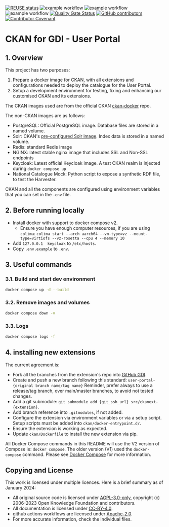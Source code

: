 <!--
SPDX-FileCopyrightText: 2024 PNED G.I.E.

SPDX-License-Identifier: CC-BY-4.0
-->

[![REUSE status](https://api.reuse.software/badge/github.com/GenomicDataInfrastructure/gdi-userportal-ckan-docker)](https://api.reuse.software/info/github.com/GenomicDataInfrastructure/gdi-userportal-ckan-docker)
![example workflow](https://github.com/GenomicDataInfrastructure/gdi-userportal-ckan-docker/actions/workflows/main.yml/badge.svg)
![example workflow](https://github.com/GenomicDataInfrastructure/gdi-userportal-ckan-docker/actions/workflows/release.yml/badge.svg)
![example workflow](https://github.com/GenomicDataInfrastructure/gdi-userportal-ckan-docker/actions/workflows/test.yml/badge.svg)
[![Quality Gate Status](https://sonarcloud.io/api/project_badges/measure?project=GenomicDataInfrastructure_gdi-userportal-ckan-docker&metric=alert_status)](https://sonarcloud.io/summary/new_code?id=GenomicDataInfrastructure_gdi-userportal-ckan-docker)
[![GitHub contributors](https://img.shields.io/github/contributors/GenomicDataInfrastructure/gdi-userportal-ckan-docker)](https://github.com/GenomicDataInfrastructure/gdi-userportal-ckan-docker/graphs/contributors)
[![Contributor Covenant](https://img.shields.io/badge/Contributor%20Covenant-2.1-4baaaa.svg)](code_of_conduct.md)

# CKAN for GDI - User Portal

## 1. Overview

This project has two purposes:
1. Prepare a docker image for CKAN, with all extensions and configurations needed to deploy the catalogue for the User Portal.
2. Setup a development environment for testing, fixing and enhancing our customised CKAN and its extensions.

The CKAN images used are from the official CKAN [ckan-docker](https://github.com/ckan/ckan-docker-base) repo.

The non-CKAN images are as follows:

* PostgreSQL: Official PostgreSQL image. Database files are stored in a named volume.
* Solr: CKAN's [pre-configured Solr image](https://github.com/ckan/ckan-solr). Index data is stored in a named volume.
* Redis: standard Redis image
* NGINX: latest stable nginx image that includes SSL and Non-SSL endpoints
* Keycloak: Latest official Keycloak image. A test CKAN realm is injected during `docker compose up`
* National Catalogue Mock: Python script to expose a synthetic RDF file, to test the Harvester.

CKAN and all the components are configured using environment variables that you can set in the `.env` file.

## 2. Before running locally

* Install docker with support to docker compose v2.
  * Ensure you have enough computer resources, if you are using `colima`: `colima start --arch aarch64 --vm-type=vz --mount-type=virtiofs --vz-rosetta --cpu 4 --memory 10`
* Add `127.0.0.1  keycloak` to `/etc/hosts`.
* Copy `.env.example` to `.env`.

## 3. Useful commands

### 3.1. Build and start dev environment
```bash
docker compose up -d --build
```

### 3.2. Remove images and volumes
```bash
docker compose down -v
```

### 3.3. Logs
```bash
docker compose logs -f
```

## 4. installing new extensions

The current agreement is:
* Fork all the branches from the extension's repo into [GitHub GDI](https://github.com/GenomicDataInfrastructure).
* Create and push a new branch following this standard: `user-portal-{original branch name/tag name}`
  Reminder, prefer always to use a release/tag branch, over main/master branches, to avoid not tested changes.
* Add a git submodule: `git submodule add {git_ssh_url} src/ckanext-{extension}`.
* Add branch reference into `.gitmodules`, if not added.
* Configure the extension via environment variables or via a setup script. Setup scripts must be added into `ckan/docker-entrypoint.d/`.
* Ensure the extension is working as expected.
* Update `ckan/Dockerfile` to install the new extension via pip.

All Docker Compose commands in this README will use the V2 version of Compose ie: `docker compose`. The older version (V1) 
used the `docker-compose` command. Please see [Docker Compose](https://docs.docker.com/compose/compose-v2/) for
more information.

Copying and License
-------------------

This work is licensed under multiple licences. Here is a brief summary as of January 2024:

- All original source code is licensed under [AGPL-3.0-only](./LICENSES/AGPL-3.0-only.txt), copyright (c) 2006-2023 Open Knowledge Foundation and contributors.
- All documentation is licensed under [CC-BY-4.0](./LICENSES/CC-BY-4.0.txt).
- github actions workflows are licensed under [Apache-2.0](./LICENSES/Apache-2.txt).
- For more accurate information, check the individual files.
